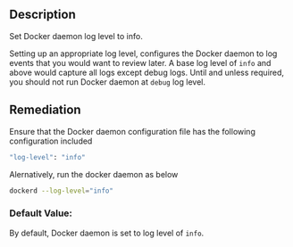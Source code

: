 ## Description

Set Docker daemon log level to info.

Setting up an appropriate log level, configures the Docker daemon to log events that you would want to review later. A base log level of `info` and above would capture all logs except debug logs. Until and unless required, you should not run Docker daemon at `debug` log level.

## Remediation

Ensure that the Docker daemon configuration file has the following configuration included

```bash
"log-level": "info"
```

Alernatively, run the docker daemon as below

```bash
dockerd --log-level="info"
```

### Default Value:

By default, Docker daemon is set to log level of `info`.